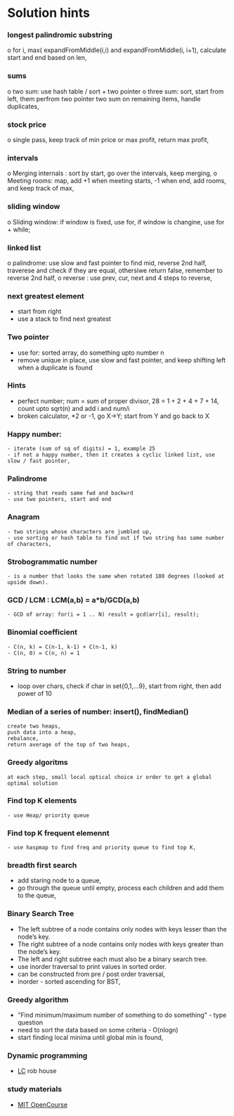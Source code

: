 # Solution hints
### longest palindromic substring
o for i, max( expandFromMiddle(i,i) and expandFromMiddle(i, i+1), calculate start and end based on len, 

### sums
o two sum: use hash table / sort + two pointer
o three sum: sort, start from left, them perfrom two pointer two sum on remaining items, handle duplicates, 

### stock price
o single pass, keep track of min price or max profit, return max profit, 

### intervals
o Merging internals : sort by start, go over the intervals, keep merging,
o Meeting rooms: map, add +1 when meeting starts, -1 when end, add rooms, and keep track of max, 

### sliding window
o Sliding window: if window is fixed, use for, if window is changine, use for + while;


### linked list
o palindrome: use slow and fast pointer to find mid, reverse 2nd half, traverese and check if  they are equal, othersiwe return false, remember to reverse 2nd half, 
o reverse : use prev, cur, next and 4 steps to reverse, 

### next greatest element
  - start from right
  - use a stack to find next greatest

### Two pointer
  - use for: sorted array, do something upto number n
  - remove unique in place, use slow and fast pointer, and keep shifting left when a duplicate is found
  
### Hints
  - perfect number; num = sum of proper divisor, 28 = 1 + 2 + 4 + 7 + 14, count upto sqrt(n) and add i and num/i
  - broken calculator, *2 or -1, go X->Y; start from Y and go back to X

### Happy number:
    - iterate (sum of sq of digits) = 1, example 25
    - if not a happy number, then it creates a cyclic linked list, use slow / fast pointer,

### Palindrome
    - string that reads same fwd and backwrd
    - use two pointers, start and end 
   
### Anagram 
    - two strings whose characters are jumbled up, 
    - use sorting or hash table to find out if two string has same number of characters, 

### Strobogrammatic number
    - is a number that looks the same when rotated 180 degrees (looked at upside down).


### GCD / LCM : LCM(a,b) = a*b/GCD(a,b)    
    - GCD of array: for(i = 1 .. N) result = gcd(arr[i], result);

### Binomial coefficient
    - C(n, k) = C(n-1, k-1) + C(n-1, k)
    - C(n, 0) = C(n, n) = 1

### String to number
- loop over chars, check if char in set{0,1,...9}, start from right, then add power of 10 

### Median of a series of number: insert(), findMedian()
    create two heaps, 
    push data into a heap, 
    rebalance,
    return average of the top of two heaps, 
    
### Greedy algoritms
    at each step, small local optical choice ir order to get a global optimal solution

### Find top K elements
    - use Heap/ priority queue
    
### Find top K frequent elemennt
    - use haspmap to find freq and priority queue to find top K,

### breadth first search
  - add staring node to a queue, 
  - go through the queue until empty, process each children and add them to the queue, 

### Binary Search Tree
  - The left subtree of a node contains only nodes with keys lesser than the node’s key.
  - The right subtree of a node contains only nodes with keys greater than the node’s key.
  - The left and right subtree each must also be a binary search tree.
  - use inorder traversal to print values in sorted order.
  - can be constructed from pre / post order traversal, 
  - inorder - sorted ascending for BST, 
  
### Greedy algorithm
  - "Find minimum/maximum number of something to do something" - type question
  - need to sort the data based on some criteria - O(nlogn)
  - start finding local minima until global min is found, 

### Dynamic programming
  - [LC](https://leetcode.com/problems/house-robber/) rob house 


### study materials
- [MIT OpenCourse](https://www.youtube.com/watch?v=HtSuA80QTyo)
